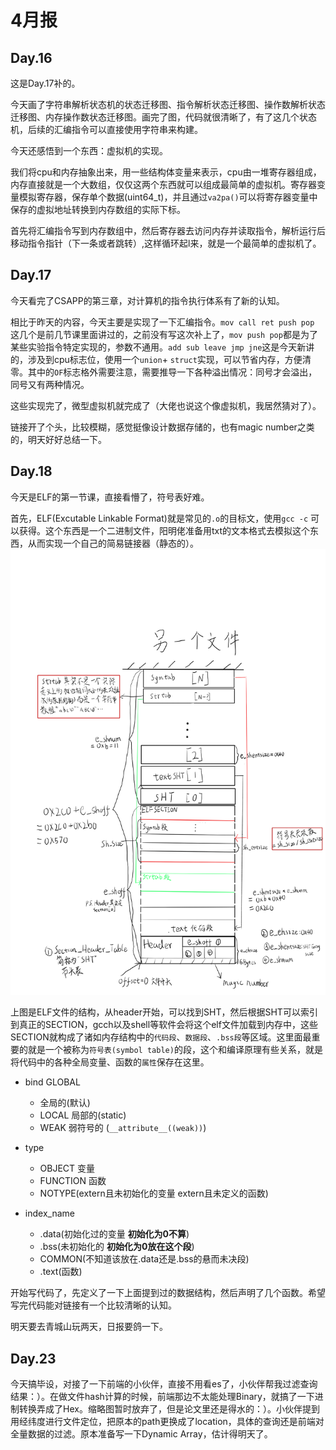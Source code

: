 # 4月报

## Day.16
这是Day.17补的。

今天画了字符串解析状态机的状态迁移图、指令解析状态迁移图、操作数解析状态迁移图、内存操作数状态迁移图。画完了图，代码就很清晰了，有了这几个状态机，后续的汇编指令可以直接使用字符串来构建。

今天还感悟到一个东西：虚拟机的实现。

我们将cpu和内存抽象出来，用一些结构体变量来表示，cpu由一堆寄存器组成，内存直接就是一个大数组，仅仅这两个东西就可以组成最简单的虚拟机。寄存器变量模拟寄存器，保存单个数据(uint64_t)，并且通过`va2pa()`可以将寄存器变量中保存的虚拟地址转换到内存数组的实际下标。

首先将汇编指令写到内存数组中，然后寄存器去访问内存并读取指令，解析运行后移动指令指针（下一条或者跳转）,这样循环起l来，就是一个最简单的虚拟机了。

## Day.17

今天看完了CSAPP的第三章，对计算机的指令执行体系有了新的认知。

相比于昨天的内容，今天主要是实现了一下汇编指令。`mov call ret push pop` 这几个是前几节课里面讲过的，之前没有写这次补上了，`mov push pop`都是为了某些实验指令特定实现的，参数不通用。`add sub leave jmp jne`这是今天新讲的，涉及到cpu标志位，使用一个`union`+ `struct`实现，可以节省内存，方便清零。其中的`OF`标志格外需要注意，需要推导一下各种溢出情况：同号才会溢出，同号又有两种情况。

这些实现完了，微型虚拟机就完成了（大佬也说这个像虚拟机，我居然猜对了）。

链接开了个头，比较模糊，感觉挺像设计数据存储的，也有magic number之类的，明天好好总结一下。

## Day.18
今天是ELF的第一节课，直接看懵了，符号表好难。

首先，ELF(Excutable Linkable Format)就是常见的`.o`的目标文，使用`gcc -c` 可以获得。这个东西是一个二进制文件，阳明佬准备用txt的文本格式去模拟这个东西，从而实现一个自己的简易链接器（静态的）。
![img](img/ELF结构.png)

上图是ELF文件的结构，从header开始，可以找到SHT，然后根据SHT可以索引到真正的SECTION，gcch以及shell等软件会将这个elf文件加载到内存中，这些SECTION就构成了诸如内存结构中的`代码段`、`数据段`、`.bss段`等区域。这里面最重要的就是一个被称为`符号表(symbol table)`的段，这个和编译原理有些关系，就是将代码中的各种全局变量、函数的`属性`保存在这里。

- bind GLOBAL 
  - 全局的(默认) 
  - LOCAL 局部的(static) 
  - WEAK 弱符号的 (`__attribute__((weak))`)

- type 
  - OBJECT 变量 
  - FUNCTION 函数 
  - NOTYPE(extern且未初始化的变量 extern且未定义的函数)

- index_name 
  - .data(初始化过的变量 **初始化为0不算**) 
  - .bss(未初始化的 **初始化为0放在这个段**) 
  - COMMON(不知道该放在.data还是.bss的悬而未决段)
  - .text(函数)

开始写代码了，先定义了一下上面提到过的数据结构，然后声明了几个函数。希望写完代码能对链接有一个比较清晰的认知。

明天要去青城山玩两天，日报要鸽一下。

## Day.23

今天搞毕设，对接了一下前端的小伙伴，直接不用看es了，小伙伴帮我过滤查询结果：）。在做文件hash计算的时候，前端那边不太能处理Binary，就搞了一下进制转换弄成了Hex。缩略图暂时放弃了，但是论文里还是得水的：）。小伙伴提到用经纬度进行文件定位，把原本的path更换成了location，具体的查询还是前端对全量数据的过滤。原本准备写一下Dynamic Array，估计得明天了。
